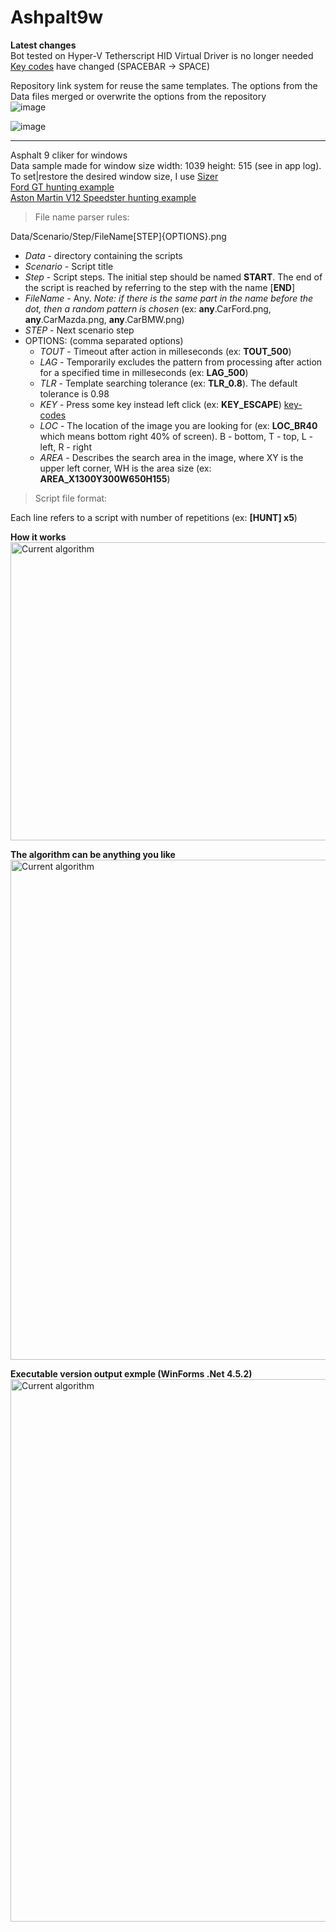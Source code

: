 # Ashpalt9w  
**Latest changes**  
Bot tested on Hyper-V
Tetherscript HID Virtual Driver is no longer needed  
<a href="https://github.com/yaldabaoth444/Asphalt9w/blob/main/Readme/key-codes.txt">Key codes</a> have changed (SPACEBAR -> SPACE)

Repository link system for reuse the same templates. The options from the Data files merged or overwrite the options from the repository  
![image](https://user-images.githubusercontent.com/25618671/130994099-19161c2c-7d3c-426f-97fe-026c38b7600a.png)

![image](https://user-images.githubusercontent.com/25618671/122649742-c7827c00-d148-11eb-8c01-2940e4d8ee77.png)  
<hr>

Asphalt 9 cliker for windows  
Data sample made for window size width: 1039  height: 515 (see in app log). To set|restore the desired window size, I use <a href="http://www.brianapps.net/sizer/">Sizer</a>  
<a href="https://youtu.be/RD9A6wjkkcw">Ford GT hunting example</a>  
<a href="https://youtu.be/GC6x_9_2ci0">Aston Martin V12 Speedster hunting example</a>  

> File name parser rules:  

Data/Scenario/Step/FileName[STEP]{OPTIONS}.png  

- _Data_ - directory containing the scripts  
- _Scenario_ - Script title  
- _Step_ - Script steps. The initial step should be named **START**. The end of the script is reached by referring to the step with the name [**END**]  
- _FileName_ - Any. *Note: if there is the same part in the name before the dot, then a random pattern is chosen* (ex: **any**.CarFord.png, **any**.CarMazda.png, **any**.CarBMW.png)
- _STEP_ - Next scenario step  
- OPTIONS: (comma separated options)  
  * _TOUT_ - Timeout after action in milleseconds (ex: **TOUT_500**) 
  * _LAG_ - Temporarily excludes the pattern from processing after action for a specified time in milleseconds (ex: **LAG_500**)  
  * _TLR_ - Template searching tolerance (ex: **TLR_0.8**). The default tolerance is 0.98  
  * _KEY_ - Press some key instead left click (ex: **KEY_ESCAPE**) <a href="https://github.com/yaldabaoth444/Asphalt9w/blob/main/Readme/key-codes.txt">key-codes</a>  
  * _LOC_ - The location of the image you are looking for (ex: **LOC_BR40** which means bottom right 40% of screen). B - bottom, T - top, L - left, R - right  
  * _AREA_ - Describes the search area in the image, where XY is the upper left corner, WH is the area size (ex: **AREA_X1300Y300W650H155**)  

> Script file format:  

Each line refers to a script with number of repetitions (ex: **[HUNT] x5**)  

**How it works**  
<img src="https://github.com/yaldabaoth444/Ashpalt9w/blob/main/Readme/base-processing.png" alt="Сurrent algorithm" width="800" height="477">

**The algorithm can be anything you like**  
<img src="https://github.com/yaldabaoth444/Ashpalt9w/blob/main/Readme/%D0%A1urrent%20algorithm.png" alt="Сurrent algorithm" width="766" height="800">

**Executable version output exmple (WinForms .Net 4.5.2)**  
<img src="https://github.com/yaldabaoth444/Ashpalt9w/blob/main/Readme/windows version.png" alt="Сurrent algorithm" width="823" height="868">
